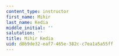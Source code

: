 ```yaml
---
content_type: instructor
first_name: Mihir
last_name: Kedia
middle_initial: ''
salutation: ''
title: Mihir Kedia
uid: d0b9de32-eaf7-465e-382c-c7ea1a5a55ff
---
```

